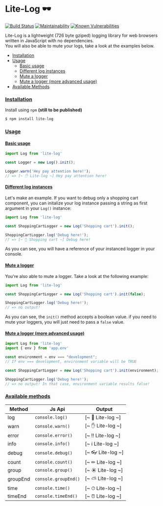 # Lite-Log 🕶

[![Build Status](https://travis-ci.org/micheleriva/lite-log.js.svg?branch=master)](https://travis-ci.org/micheleriva/lite-log.js)
[![Maintainability](https://api.codeclimate.com/v1/badges/b97de7b0fb25f63253dc/maintainability)](https://codeclimate.com/github/micheleriva/lite-log.js/maintainability)
[![Known Vulnerabilities](https://snyk.io/test/github/micheleriva/lite-log.js/badge.svg?targetFile=package.json)](https://snyk.io/test/github/micheleriva/lite-log.js?targetFile=package.json)

Lite-Log is a lightweight (726 byte gziped) logging library for web browsers written in JavaScript with no dependencies. <br />
You will also be able to mute your logs, take a look at the examples below.

- [Installation](#installation)
- [Usage](#usage)
    - [Basic usage](#basic-usage)
    - [Different log instances](#different-log-instances)
    - [Mute a logger](#mute-a-logger)
    - [Mute a logger (more advanced usage)](#mute-a-logger-more-advanced-usage)
- [Available Methods](#available-methods)

### [Installation](#installation)

Install using `npm` **(still to be published)**
```bash
$ npm install lite-log
```

### [Usage](#usage)

#### [Basic usage](#basic-usage)
```js
import Log from 'lite-log'

const Logger = new Log().init();

Logger.warn('Hey pay attention here!');
// => [~ ✋ Lite-log ~] Hey pay attention here!
```

#### [Different log instances](#different-log-instances)
Let's make an example. If you want to debug only a shopping cart component, you can initalize your log instance passing a string as first argument in your `Log()` instance:
```js
import Log from 'lite-log'

const ShoppingCartLogger = new Log('Shopping cart').init();

ShoppingCartLogger.log('Debug here!');
// => [~ 👀 Shopping cart ~] Debug here!
```
As you can see, you will have a reference of your instanced logger in your console.

#### [Mute a logger](#mute-a-logger)
You're also able to mute a logger. Take a look at the following example:
```js
import Log from 'lite-log'

const ShoppingCartLogger = new Log('Shopping cart').init(false);

ShoppingCartLogger.log('Debug here!');
// => no output!
```
As you can see, the `init()` method accepts a boolean value. if you need to mute your loggers, you will just need to pass a `false` value.

#### [Mute a logger (more advanced usage)](#mute-a-logger-more-advanced-usage)
```js
import Log from 'lite-log'
import { env } from 'app.env'

const environment = env === "development";
// If env === development, environment variable will be TRUE

const ShoppingCartLogger = new Log('Shopping cart').init(environment);

ShoppingCartLogger.log('Debug here!');
// => no output! In that case, environment variable results false!
```
### [Available methods](#available-methods)

| Method   | Js Api               | Output 
| -------- | -------------------- | ------
| log      | `console.log()`      | [~ 👀 Lite-log ~]
| warn     | `console.warn()`     | [~ ✋ Lite-log ~]
| error    | `console.error()`    | [~ ‼️ Lite-log ~]
| info     | `console.info()`     | [~ ℹ️ Lite-log ~]
| debug    | `console.debug()`    | [~ 👓 Lite-log ~]
| count    | `console.count()`    | [~ ✏ Lite-log ~]
| group    | `console.group()`    | [~ ☀️ Lite-log ~]
| groupEnd | `console.groupEnd()` | [~ ⛅ Lite-log ~]
| time     | `console.time()`     | [~ ⏱ Lite-log ~]
| timeEnd  | `console.timeEnd()`  | [~ ⏰ Lite-log ~]